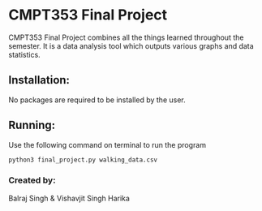 # CMPT353 Final Project
CMPT353 Final Project combines all the things learned throughout the semester. It is a data analysis tool which outputs various graphs and data statistics.

## Installation:
No packages are required to be installed by the user.

## Running:
Use the following command on terminal to run the program
```python
python3 final_project.py walking_data.csv
```
### Created by:
Balraj Singh & Vishavjit Singh Harika

